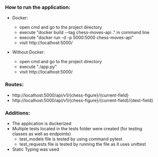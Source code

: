 ### How to run the application:
- Docker:
    - open cmd and go to the project directory
    - execute "docker build --tag chess-moves-api ." in command line
    - execute "docker run -d -p 5000:5000 chess-moves-api"
    - visit http://localhost:5000/

- Without Docker:
    - open cmd and go to the project directory
    - execute "./app.py"
    - visit http://localhost:5000/

### Routes:
- http://localhost:5000/api/v1/{chess-figure}/{current-field}
- http://localhost:5000/api/v1/{chess-figure}/{current-field}/{dest-field}

### Additions:
- The application is dockerized
- Multiple tests located in the tests folder were created (for testing classes as well as endpoints)
    - test_models file is tested by using command pytest
    - test_requests file is tested by running the file as it uses unittest
- Static Typing was used